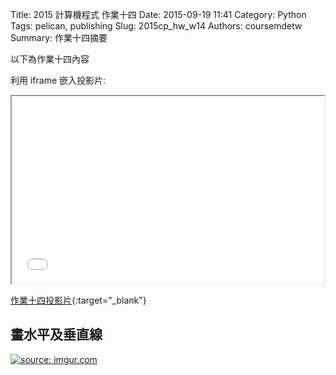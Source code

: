 Title: 2015 計算機程式 作業十四
Date: 2015-09-19 11:41
Category: Python
Tags: pelican, publishing
Slug: 2015cp_hw_w14
Authors: coursemdetw
Summary: 作業十四摘要

以下為作業十四內容

利用 iframe 嵌入投影片:

<iframe src="40423120_cp_w14_p.html" width="500" height="300"></iframe>

[作業十四投影片](40423120_cp_w14_p.html){:target="_blank"}

畫水平及垂直線
---------------------------------------
<a href="http://imgur.com/OSRNZbm"><img src="http://i.imgur.com/OSRNZbm.png" title="source: imgur.com" /></a>